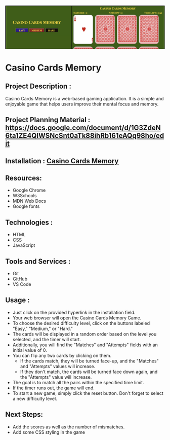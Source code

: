![screenshot](assets/background-Images/screenshot.png)
# Casino Cards Memory
## Project Description :
Casino Cards Memory is a web-based gaming application. It is a simple and enjoyable game that helps users improve their mental focus and memory.
## Project Planning Material : https://docs.google.com/document/d/1G3ZdeN6ta1ZE4QIWSNcSnt0aTk88ihRb161eAQq98ho/edit
## Installation : [Casino Cards Memory](https://matching-card-memory-games.netlify.app)

## Resources:
  - Google Chrome
  - W3Schools
  - MDN Web Docs
  - Google fonts


## Technologies :
  - HTML
  - CSS
  - JavaScript
## Tools and Services :
  - Git
  - GitHub
  - VS Code

## Usage :
- Just click on the provided hyperlink in the installation field.
- Your web browser will open the Casino Cards Memory Game.
- To choose the desired difficulty level, click on the buttons labeled "Easy," "Medium," or "Hard."
- The cards will be displayed in a random order based on the level you selected, and the timer will start.
- Additionally, you will find the "Matches" and "Attempts" fields with an initial value of 0.
- You can flip any two cards by clicking on them.
    - If the cards match, they will be turned face-up, and the "Matches" and "Attempts" values will increase.
    - If they don't match, the cards will be turned face down again, and the "Attempts" value will increase.
- The goal is to match all the pairs within the specified time limit.
- If the timer runs out, the game will end.
- To start a new game, simply click the reset button. Don't forget to select a new difficulty level.

## Next Steps:
- Add the scores as well as the number of mismatches.
- Add some CSS styling in the game